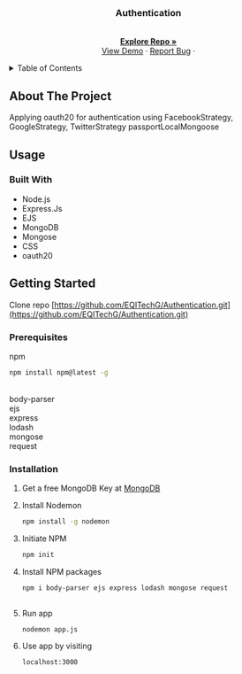 <!-- PROJECT LOGO -->
<br />
<div align="center">
  <a href="https://github.com/EQITechG/Authentication">
  </a>

<h3 align="center">Authentication</h3>

  <p align="center">
    <br />
    <a href="https://github.com/EQITechG/Authentication"><strong>Explore Repo »</strong></a>
    <br />
    <a href="https://github.com/EQITechG/Authentication">View Demo</a>
    ·
    <a href="https://github.com/EQITechG/Authentication/issues">Report Bug</a>
    ·
  </p>
</div>



<!-- TABLE OF CONTENTS -->
<details>
  <summary>Table of Contents</summary>
  <ol>
    <li>
      <a href="#about-the-project">About The Project</a>
      <ul>
        <li><a href="#usage">Usage</a></li>
        <li><a href="#built-with">Built With</a></li>
      </ul>
    </li>
    <li>
      <a href="#getting-started">Getting Started</a>
      <ul>
        <li><a href="#prerequisites">Prerequisites</a></li>
        <li><a href="#installation">Installation</a></li>
      </ul>
    </li>
  </ol>
</details>



<!-- ABOUT THE PROJECT -->
## About The Project

Applying oauth20 for authentication using FacebookStrategy, GoogleStrategy, TwitterStrategy passportLocalMongoose

<!-- USAGE EXAMPLES -->
## Usage



### Built With

* Node.js
* Express.Js
* EJS
* MongoDB
* Mongose
* CSS
* oauth20

<!-- GETTING STARTED -->
## Getting Started

Clone repo [https://github.com/EQITechG/Authentication.git](https://github.com/EQITechG/Authentication.git)
### Prerequisites

npm
  ```sh
  npm install npm@latest -g
  ```

<br />
body-parser
<br />
ejs
<br />
express
<br />
lodash
<br />
mongose
<br />
request
<br />
 
### Installation


1. Get a free MongoDB Key at <a href="https://www.mongodb.com/">MongoDB</a>

2. Install Nodemon
    ```sh
   npm install -g nodemon
   ```
3. Initiate NPM 
    ```sh
   npm init 
   ```

4. Install NPM packages
    ```sh 
    npm i body-parser ejs express lodash mongose request
  
5. Run app
    ```sh
   nodemon app.js 
   ```
6. Use app by visiting 
     ```sh
   localhost:3000 
   ```










